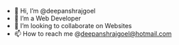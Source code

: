 - 👋 Hi, I’m @deepanshrajgoel
- 👀 I’m a Web Developer
- 💞️ I’m looking to collaborate on Websites
- 📫 How to reach me @deepanshrajgoel@hotmail.com

<!---
deepanshrajgoel/deepanshrajgoel is a ✨ special ✨ repository because its `README.md` (this file) appears on your GitHub profile.
You can click the Preview link to take a look at your changes.
--->
